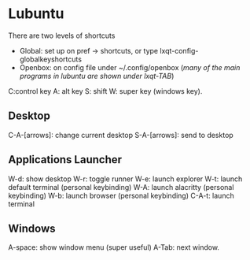 # Lubuntu
There are two levels of shortcuts
* Global: set up on pref -> shortcuts, or type lxqt-config-globalkeyshortcuts
* Openbox: on config file under ~/.config/openbox
(*many of the main programs in lubuntu are shown under lxqt-TAB*)

C:control key
A: alt key
S: shift
W: super key (windows key).

## Desktop
C-A-[arrows]: change current desktop
S-A-[arrows]: send to desktop

## Applications Launcher
W-d: show desktop
W-r: toggle runner
W-e: launch explorer
W-t: launch default terminal (personal keybinding)
W-A: launch alacritty (personal keybinding)
W-b: launch browser (personal keybinding)
C-A-t: launch terminal

## Windows
A-space: show window menu (super useful)
A-Tab: next window.
